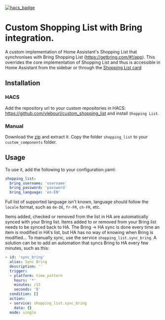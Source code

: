 [![hacs_badge](https://img.shields.io/badge/HACS-Custom-orange.svg)](https://github.com/custom-components/hacs)

# Custom Shopping List with Bring integration.

A custom implementation of Home Assistant's Shopping List that synchronises with Bring Shopping List (https://getbring.com/#!/app). This overrides the core implementation of Shopping List and thus is accessible in Home Assistant from the sidebar or through the [Shopping List card](https://www.home-assistant.io/lovelace/shopping-list/)

## Installation

### HACS

Add the repository url to your custom repositories in HACS: https://github.com/vlebourl/custom_shopping_list
and install `Shopping List`.

### Manual

Download the [zip](https://github.com/vlebourl/custom_shopping_list/archive/main.zip) and extract it. Copy the folder `shopping_list` to your `custom_components` folder.

## Usage

To use it, add the following to your configuration.yaml:

```yaml
shopping_list:
  bring_username: 'username'
  bring_password: 'password'
  bring_language: 'en-EN'
```

Full list of supported language isn't known, language should follow the `locale` format, such as `de-DE`, `fr-FR`, `ch-FR`, etc.

Items added, checked or removed from the list in HA are automatically synced with your Bring list. Items added to or removed from your Bring list needs to be synced back to HA. The Bring -> HA sync is done every time an item is modified in HA's list, but HA has no way of knowing when Bring is modified... To manually sync, use the service `shopping_list.sync_bring`. A solution can be to add an automation that syncs Bring to HA every few minutes, such as this:
```yaml
- id: 'sync_bring'
  alias: Sync Bring
  description: ''
  trigger:
  - platform: time_pattern
    hours: '*'
    minutes: /15
    seconds: '0'
  condition: []
  action:
  - service: shopping_list.sync_bring
    data: {}
  mode: single
```

